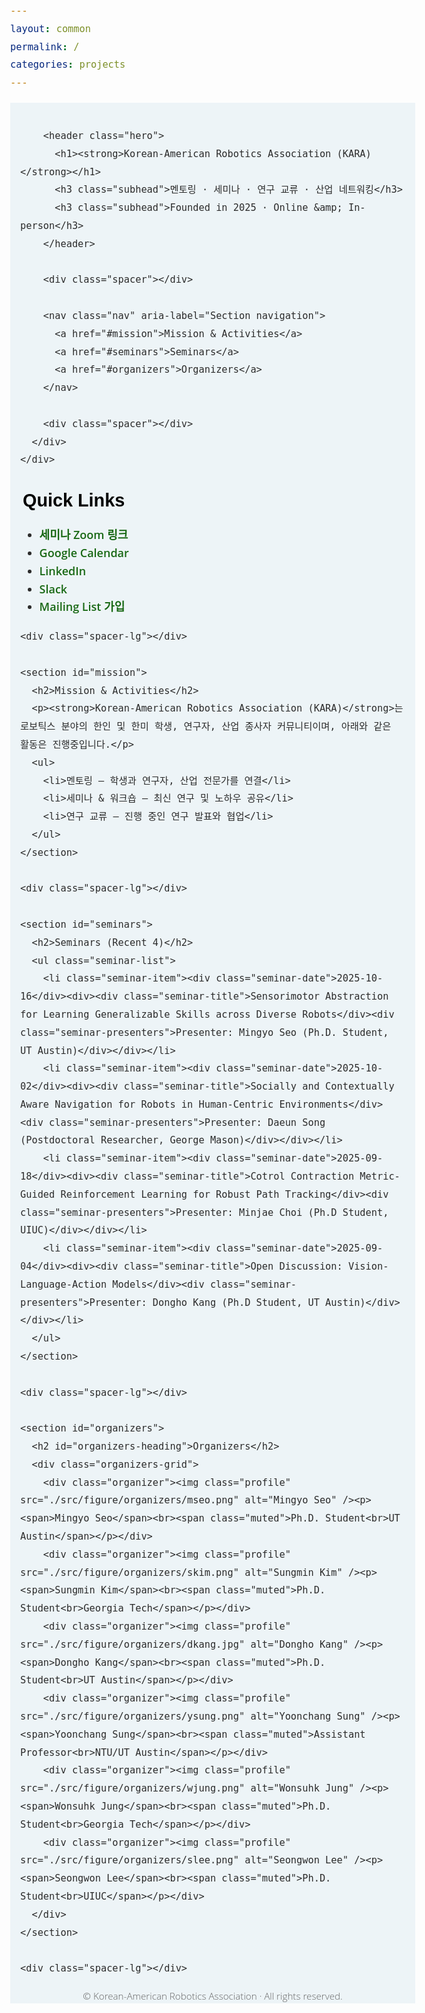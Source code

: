 ```yaml
---
layout: common
permalink: /
categories: projects
---
```


<html lang="ko">
<head>
  <meta charset="UTF-8" />
  <title>Korean-American Robotics Association (KARA)</title>
  <meta name="viewport" content="width=device-width, initial-scale=1" />
  <meta name="description" content="멘토링, 세미나, 연구 교류, 산업 네트워킹을 위한 한미 로보틱스 커뮤니티" />

  <!-- Open Graph -->
  <meta property="og:title" content="Korean-American Robotics Association (KARA)" />
  <meta property="og:description" content="Mentoring · Seminars · Research Exchange · Industry Connections" />
  <meta property="og:image" content="./src/figure/kara_logo.png" />
  <meta property="og:image:width" content="880" />
  <meta property="og:image:height" content="220" />
  <meta property="og:url" content="https://koreanamericanrobotics.org/" />

  <!-- Fonts & Icons -->
  <link rel="preconnect" href="https://fonts.googleapis.com" />
  <link rel="preconnect" href="https://fonts.gstatic.com" crossorigin />
  <link href="https://fonts.googleapis.com/css2?family=Didact+Gothic&family=Open+Sans:ital,wght@0,300..800;1,300..800&display=swap" rel="stylesheet" />
  <link rel="stylesheet" href="https://cdn.jsdelivr.net/gh/jpswalsh/academicons@1/css/academicons.min.css" />
  <link rel="stylesheet" href="https://cdnjs.cloudflare.com/ajax/libs/font-awesome/6.5.0/css/all.min.css" crossorigin="anonymous" referrerpolicy="no-referrer" />

  <!-- Your CSS -->
  <link media="all" href="./css/glab.css" type="text/css" rel="stylesheet" />
  <script src="./src/popup.js" type="text/javascript" defer></script>

  <!-- Google tag (gtag.js) -->
  <script async src="https://www.googletagmanager.com/gtag/js?id=G-5LDYQBVKHZ"></script>
  <script>
    window.dataLayer = window.dataLayer || [];
    function gtag(){ dataLayer.push(arguments); }
    gtag('js', new Date());
    gtag('config', 'G-5LDYQBVKHZ');
  </script>

  <style>
    :root {
      --kara-green: #186814;       /* keep as accent (links, highlights) */
      --kara-text: #2b2b2b;        /* main dark text (good contrast on #edf4f7) */
      --kara-muted: #5c6670;       /* slightly cooler gray to match the blue tone */
      --kara-bg-strip: #edf4f7;    /* section header background */
      --container-max: 1000px;
    }
    html { scroll-behavior: smooth; }
    body { font-family: "Open Sans", sans-serif; font-weight: 300; font-size: 18px; margin: 0; color: var(--kara-text); line-height: 1.6; }
    h1, h2, h3 { font-family: "Didact Gothic", sans-serif; font-weight: 700; margin: 0 0 10px; color: #000; }
    h1 { font-size: 2.2rem; }
    h2 { font-size: 1.8rem; position: relative; padding-left: 0.25rem; }
    h3 { font-size: 1.2rem; font-weight: 600; }
    /* 다양한 불릿 옵션 */
    /* 옵션1: 삼각형 */
    .bullet-triangle::before { content: "▸"; }
    /* 옵션2: 동그라미 */
    .bullet-circle::before { content: "●"; }
    /* 옵션3: 네모 */
    .bullet-square::before { content: "■"; }
    /* 기본 스타일 */
    h2::before { content: none; color: var(--kara-green); font-size: 1.1rem; position: absolute; left: -20px; top: 0.15em; }
    a { color: var(--kara-green); text-decoration: none; font-weight: 600; }
    a:hover, a:focus { text-decoration: underline; outline: none; }
    .container { max-width: var(--container-max); margin: 0 auto; padding: 0 16px; }
    .section-container { position: relative; width: 100%; }
    .section-background { position: absolute; inset: 0; width: 100%; z-index: 0; pointer-events: none; background-color: var(--kara-bg-strip); }
    .section-content { position: relative; z-index: 1; }
    .spacer { height: 20px; }
    .spacer-sm { height: 10px; }
    .spacer-lg { height: 40px; }
    .hero h1 strong { font-weight: 800; }
    .subhead { color: var(--kara-muted); margin-top: 6px; }
    .nav { display: flex; gap: 24px; flex-wrap: wrap; justify-content: center; font-size: 0.98rem; }
    .nav a { color: var(--kara-muted); }
    .seminar-list { list-style: none; padding: 0; margin: 0; }
    .seminar-item { display: grid; grid-template-columns: 140px 1fr; gap: 12px; padding: 14px 0; border-bottom: 1px solid #eee; }
    .seminar-item:last-child { border-bottom: none; }
    .seminar-date { font-weight: 700; color: #111; }
    .seminar-title { font-weight: 600; }
    .seminar-presenters { color: #555; }
    .organizers-grid { display: grid; grid-template-columns: repeat(5, 1fr); gap: 20px; }
    .organizer { text-align: center; }
    .profile { width: 100px; height: 100px; border-radius: 50%; object-fit: cover; display: block; margin: 0 auto 8px; }
    .muted { color: #666; font-size: 0.95rem; }
    .social-icons { display: flex; justify-content: center; gap: 12px; margin-top: 6px; }
    .social-icons a i { font-size: 1.3rem; color: var(--kara-green); transition: color 0.2s; }
    .social-icons a:hover i { color: #0a66c2; }
    .center { text-align: center; }
    .see-more { margin-top: 10px; font-size: 0.95rem; }
    /* Contact 제목은 불릿 제거 */
    #contact h2::before { content: none; }
  </style>
</head>

<body>
  <div class="section-container">
    <div class="section-background"></div>
    <div class="section-content">
      <div class="container">
        <div class="spacer"></div>

        <header class="hero">
          <h1><strong>Korean-American Robotics Association (KARA)</strong></h1>
          <h3 class="subhead">멘토링 · 세미나 · 연구 교류 · 산업 네트워킹</h3>
          <h3 class="subhead">Founded in 2025 · Online &amp; In-person</h3>
        </header>

        <div class="spacer"></div>

        <nav class="nav" aria-label="Section navigation">
          <a href="#mission">Mission & Activities</a>
          <a href="#seminars">Seminars</a>
          <a href="#organizers">Organizers</a>
        </nav>

        <div class="spacer"></div>
      </div>
    </div>
  </div>

  <main class="container">
    <div class="spacer-sm"></div>
    <section id="quicklinks">
      <h2>Quick Links</h2>
      <ul>
        <li><i class="fa-solid fa-video"></i> <a href="https://utexas.zoom.us/j/97343134961?pwd=yc8JkUJ4uT7ArNF7LOG8UrkCcOfOGs.1" target="_blank">세미나 Zoom 링크</a></li>
        <li><i class="fa-solid fa-calendar-days"></i> <a href="https://shorturl.at/Z11KU" target="_blank">Google Calendar</a></li>
        <li><i class="fa-brands fa-linkedin"></i> <a href="https://www.linkedin.com/groups/13352540/" target="_blank">LinkedIn</a></li>
        <li><i class="fa-brands fa-slack"></i> <a href="https://shorturl.at/dS4QC" target="_blank">Slack</a></li>
        <li><i class="fa-solid fa-envelope"></i> <a href="https://shorturl.at/w3S21" target="_blank">Mailing List 가입</a></li>
      </ul>
    </section>

    <div class="spacer-lg"></div>

    <section id="mission">
      <h2>Mission & Activities</h2>
      <p><strong>Korean-American Robotics Association (KARA)</strong>는 로보틱스 분야의 한인 및 한미 학생, 연구자, 산업 종사자 커뮤니티이며, 아래와 같은 활동은 진행중입니다.</p>
      <ul>
        <li>멘토링 — 학생과 연구자, 산업 전문가를 연결</li>
        <li>세미나 & 워크숍 — 최신 연구 및 노하우 공유</li>
        <li>연구 교류 — 진행 중인 연구 발표와 협업</li>
      </ul>
    </section>

    <div class="spacer-lg"></div>

    <section id="seminars">
      <h2>Seminars (Recent 4)</h2>
      <ul class="seminar-list">
        <li class="seminar-item"><div class="seminar-date">2025-10-16</div><div><div class="seminar-title">Sensorimotor Abstraction for Learning Generalizable Skills across Diverse Robots</div><div class="seminar-presenters">Presenter: Mingyo Seo (Ph.D. Student, UT Austin)</div></div></li>
        <li class="seminar-item"><div class="seminar-date">2025-10-02</div><div><div class="seminar-title">Socially and Contextually Aware Navigation for Robots in Human-Centric Environments</div><div class="seminar-presenters">Presenter: Daeun Song (Postdoctoral Researcher, George Mason)</div></div></li>
        <li class="seminar-item"><div class="seminar-date">2025-09-18</div><div><div class="seminar-title">Cotrol Contraction Metric-Guided Reinforcement Learning for Robust Path Tracking</div><div class="seminar-presenters">Presenter: Minjae Choi (Ph.D Student, UIUC)</div></div></li>
        <li class="seminar-item"><div class="seminar-date">2025-09-04</div><div><div class="seminar-title">Open Discussion: Vision-Language-Action Models</div><div class="seminar-presenters">Presenter: Dongho Kang (Ph.D Student, UT Austin)</div></div></li>
      </ul>
    </section>

    <div class="spacer-lg"></div>

    <section id="organizers">
      <h2 id="organizers-heading">Organizers</h2>
      <div class="organizers-grid">
        <div class="organizer"><img class="profile" src="./src/figure/organizers/mseo.png" alt="Mingyo Seo" /><p><span>Mingyo Seo</span><br><span class="muted">Ph.D. Student<br>UT Austin</span></p></div>
        <div class="organizer"><img class="profile" src="./src/figure/organizers/skim.png" alt="Sungmin Kim" /><p><span>Sungmin Kim</span><br><span class="muted">Ph.D. Student<br>Georgia Tech</span></p></div>
        <div class="organizer"><img class="profile" src="./src/figure/organizers/dkang.jpg" alt="Dongho Kang" /><p><span>Dongho Kang</span><br><span class="muted">Ph.D. Student<br>UT Austin</span></p></div>
        <div class="organizer"><img class="profile" src="./src/figure/organizers/ysung.png" alt="Yoonchang Sung" /><p><span>Yoonchang Sung</span><br><span class="muted">Assistant Professor<br>NTU/UT Austin</span></p></div>
        <div class="organizer"><img class="profile" src="./src/figure/organizers/wjung.png" alt="Wonsuhk Jung" /><p><span>Wonsuhk Jung</span><br><span class="muted">Ph.D. Student<br>Georgia Tech</span></p></div>
        <div class="organizer"><img class="profile" src="./src/figure/organizers/slee.png" alt="Seongwon Lee" /><p><span>Seongwon Lee</span><br><span class="muted">Ph.D. Student<br>UIUC</span></p></div>
      </div>
    </section>

    <div class="spacer-lg"></div>

  </main>

  <footer class="section-container">
    <div class="section-background" style="background-color:#edf4f7;"></div>
    <div class="section-content">
      <div class="container center">
        <p class="muted">© <span id="year"></span> Korean-American Robotics Association · All rights reserved.</p>
      </div>
    </div>
  </footer>

  <script>document.getElementById('year').textContent = new Date().getFullYear();</script>
</body>
</html>
